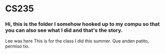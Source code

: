 # CS235
### Hi, this is the folder I somehow hooked up to my compu so that you can also see what I did and that's the story.
Lee was here
This is for the class I did this summer. Que anden patito, permiso tio.
